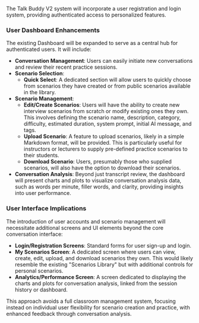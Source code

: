 The Talk Buddy V2 system will incorporate a user registration and login system, providing authenticated access to personalized features.

### User Dashboard Enhancements

The existing Dashboard will be expanded to serve as a central hub for authenticated users. It will include:

* **Conversation Management**: Users can easily initiate new conversations and review their recent practice sessions.
* **Scenario Selection**:
    * **Quick Select**: A dedicated section will allow users to quickly choose from scenarios they have created or from public scenarios available in the library.
* **Scenario Management**:
    * **Edit/Create Scenarios**: Users will have the ability to create new interview scenarios from scratch or modify existing ones they own. This involves defining the scenario name, description, category, difficulty, estimated duration, system prompt, initial AI message, and tags.
    * **Upload Scenario**: A feature to upload scenarios, likely in a simple Markdown format, will be provided. This is particularly useful for instructors or lecturers to supply pre-defined practice scenarios to their students.
    * **Download Scenario**: Users, presumably those who supplied scenarios, will also have the option to download their scenarios.
* **Conversation Analysis**: Beyond just transcript review, the dashboard will present charts and plots to visualize conversation analysis data, such as words per minute, filler words, and clarity, providing insights into user performance.

### User Interface Implications

The introduction of user accounts and scenario management will necessitate additional screens and UI elements beyond the core conversation interface:

* **Login/Registration Screens**: Standard forms for user sign-up and login.
* **My Scenarios Screen**: A dedicated screen where users can view, create, edit, upload, and download scenarios they own. This would likely resemble the existing "Scenarios Library" but with additional controls for personal scenarios.
* **Analytics/Performance Screen**: A screen dedicated to displaying the charts and plots for conversation analysis, linked from the session history or dashboard.

This approach avoids a full classroom management system, focusing instead on individual user flexibility for scenario creation and practice, with enhanced feedback through conversation analysis.